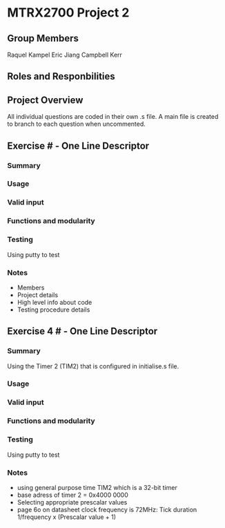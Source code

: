 # MTRX2700 Project 2

## Group Members
Raquel Kampel
Eric Jiang
Campbell Kerr

## Roles and Responbilities


## Project Overview
All individual questions are coded in their own .s file. A main file is created to branch to each question when uncommented. 

## Exercise # - One Line Descriptor

### Summary

### Usage

### Valid input

### Functions and modularity

### Testing
Using putty to test

### Notes
- Members
- Project details
- High level info about code
- Testing procedure details

## Exercise 4 # - One Line Descriptor

### Summary
Using the Timer 2 (TIM2) that is configured in initialise.s file.  
### Usage

### Valid input

### Functions and modularity

### Testing
Using putty to test

### Notes
- using general purpose time TIM2 which is a 32-bit timer
- base adress of timer 2 = 0x4000 0000
- Selecting appropriate prescalar values
- page 6o on datasheet clock frequency is 72MHz:
  Tick duration 1/frequency x (Prescalar value + 1)
